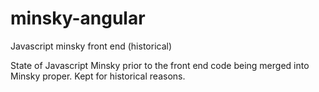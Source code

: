 # minsky-angular
Javascript minsky front end (historical)

State of Javascript Minsky prior to the front end code being merged into Minsky proper. Kept for historical reasons.
